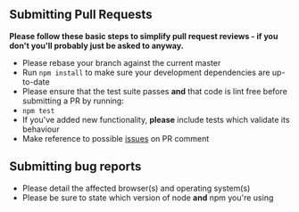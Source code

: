 ## Submitting Pull Requests

**Please follow these basic steps to simplify pull request reviews - if you don't you'll probably just be asked to anyway.**

* Please rebase your branch against the current master
* Run ```npm install``` to make sure your development dependencies are up-to-date
* Please ensure that the test suite passes **and** that code is lint free before submitting a PR by running:
 * ```npm test```
* If you've added new functionality, **please** include tests which validate its behaviour
* Make reference to possible [issues](https://github.com/rogerpadilla/angular2-minimalist-starter/issues) on PR comment

## Submitting bug reports

* Please detail the affected browser(s) and operating system(s)
* Please be sure to state which version of node **and** npm you're using